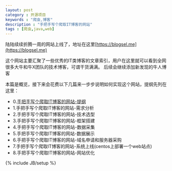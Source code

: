 ```yaml
---
layout: post
category : 开源项目 
keywords : "爬虫,博客"
description : "手把手写个爬取IT博客的网站"
tags : [爬虫,java,web]
---
```


陆陆续续折腾一周的网站上线了，地址在这里[https://blogsel.me](https://blogsel.me)

这个网站主要汇聚了一些优秀的IT类博客的文章索引，用户在这里就可以看到全网很多大牛和牛X团队的技术博客，可谓干货满满。
后续会继续添加新发现的牛人博客

本篇是概览，接下来会花费以下几篇来一步步说明如何实现这个网站，提纲先列在这里：

- 0.[手把手写个爬取IT博客的网站-提纲]()
- 1.手把手写个爬取IT博客的网站-需求分析
- 2.手把手写个爬取IT博客的网站-技术选型     
- 3.手把手写个爬取IT博客的网站-框架搭建
- 4.手把手写个爬取IT博客的网站-数据采集
- 5.手把手写个爬取IT博客的网站-数据展示
- 6.手把手写个爬取IT博客的网站-域名申请和服务器采购
- 7.手把手写个爬取IT博客的网站-系统上线(centos上部署一个web站点)
- 8.手把手写个爬取IT博客的网站-网站优化

<!--break-->

{% include JB/setup %}
 


 


